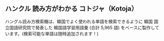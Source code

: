 ## ハンクル 読み方がわかる コトジャ（Kotoja）

ハングル読み方検索機は、韓国でよく使われる単語を検索できるように 韓国 国立国語研究院で発表した 韓国語学習用語彙 (合計 5,965 語) をベースに製作しています。(検索可能な単語は随時追加されます！)
